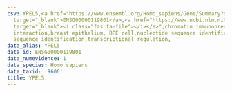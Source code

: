 ```yaml
---
csv: YPEL5,<a href="https://www.ensembl.org/Homo_sapiens/Gene/Summary?db=core;g=ENSG00000119801"
  target="_blank">ENSG00000119801</a>,<a href="https://www.ncbi.nlm.nih.gov/pubmed/22863008"
  target="_blank"><i class="fas fa-file"></i></a>",chromatin immunoprecipitation assay,direct
  interaction,breast epithelium, BPE cell,nucleotide sequence identification,nucleotide
  sequence identification,transcriptional regulation,
data_alias: YPEL5
data_id: ENSG00000119801
data_numevidence: 1
data_species: Homo sapiens
data_taxid: '9606'
title: YPEL5
---
```

